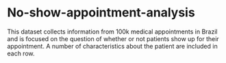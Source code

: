 # No-show-appointment-analysis
This dataset collects information from 100k medical appointments in Brazil and is focused on the question of whether or not patients show up for their appointment. A number of characteristics about the patient are included in each row.
